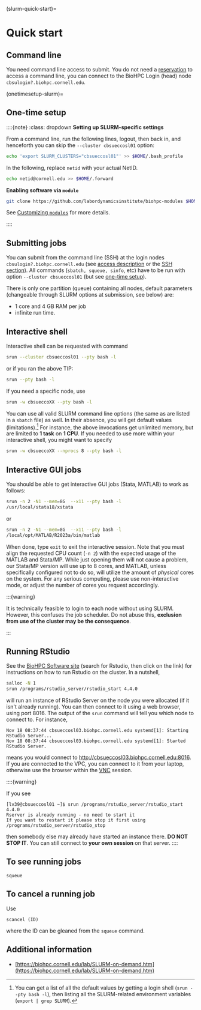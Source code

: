 
(slurm-quick-start)=
# Quick start

## Command line

You need command line access to submit. You do not need a [reservation](reserving) to access a command line, you can connect to the BioHPC Login (head) node `cbsulogin?.biohpc.cornell.edu`.

(onetimesetup-slurm)=
## One-time setup

::::{note}
:class: dropdown
**Setting up SLURM-specific settings**

From a command line, run the following lines, logout, then back in, and henceforth you can skip the `--cluster cbsueccosl01` option:
 
```bash
echo 'export SLURM_CLUSTERS="cbsueccosl01"' >> $HOME/.bash_profile
```

In the following, replace `netid` with your actual NetID. 


```bash
echo netid@cornell.edu >> $HOME/.forward
``` 


**Enabling software via `module`**


```bash
git clone https://github.com/labordynamicsinstitute/biohpc-modules $HOME/privatemodules
```

See [Customizing `modules`](custommodules) for more details.

::::

## Submitting jobs

You can submit from the command line (SSH) at the login nodes `cbsulogin?.biohpc.cornell.edu` (see [access description](https://biohpc.cornell.edu/lab/userguide.aspx?a=access#A3) or the [SSH section](ssh)). All commands (`sbatch, squeue, sinfo`, etc) have to be run with option `--cluster cbsueccosl01` (but see [one-time setup](onetimesetup-slurm)).

There is only one partition (queue) containing all nodes, default parameters (changeable through SLURM options at submission, see below) are:

- 1 core and 4 GB RAM per job 
- infinite run time. 

## Interactive shell

Interactive shell can be requested  with command 

```bash
srun --cluster cbsueccosl01 --pty bash -l
```

or if you ran the above TIP:

```bash
srun --pty bash -l
```

If you need a specific node, use


```bash
srun -w cbsueccoXX --pty bash -l
```

You can use all valid SLURM command line options (the same as are listed in a `sbatch` file) as well. In their absence, you will get default values (limitations).[^limits] For instance, the above invocations get unlimited memory, but are limited to **1 task** on **1 CPU**. If you needed to use more within your interactive shell, you might want to specify

```bash
srun -w cbsueccoXX --nprocs 8 --pty bash -l
```

[^limits]: You can get a list of all the default values by getting a login shell (`srun --pty bash -l`), then listing all the SLURM-related environment variables (`export | grep SLURM`).

## Interactive GUI jobs

You should be able to get interactive GUI jobs (Stata, MATLAB) to work as follows:

```bash
srun -n 2 -N1 --mem=8G  --x11 --pty bash -l
/usr/local/stata18/xstata
```

or 

```bash
srun -n 2 -N1 --mem=8G  --x11 --pty bash -l
/local/opt/MATLAB/R2023a/bin/matlab
```
When done, type `exit` to exit the interactive session. Note that you must align the requested CPU count (`-n 2`) with the expected usage of the MATLAB and Stata/MP. While just opening them will not cause a problem, our Stata/MP version will use up to 8 cores, and MATLAB, unless specifically configured not to do so, will utilize the amount of *physical* cores on the system. For any serious computing, please use non-interactive mode, or adjust the number of cores you request accordingly.

:::{warning}

It is technically feasible to login to each node without using SLURM. However, this confuses the job scheduler. Do not abuse this, **exclusion from use of the cluster may be the consequence**.

:::

## Running RStudio

See the [BioHPC Software site](https://biohpc.cornell.edu/lab/userguide.aspx?a=software) (search for Rstudio, then click on the link) for instructions on how to run Rstudio on the cluster. In a nutshell,

```bash
salloc -N 1
srun /programs/rstudio_server/rstudio_start 4.4.0
```

will run an instance of RStudio Server on the node you were allocated (if it isn't already running). You can then connect to it using a web browser, using port 8016. The output of the `srun` command will tell you which node to connect to. For instance, 

```
Nov 18 08:37:44 cbsueccosl03.biohpc.cornell.edu systemd[1]: Starting RStudio Server...
Nov 18 08:37:44 cbsueccosl03.biohpc.cornell.edu systemd[1]: Started RStudio Server.
```

means you would connect to <http://cbsueccosl03.biohpc.cornell.edu:8016>. If you are connected to the VPC, you can connect to it from your laptop, otherwise use the browser within the [VNC](vnc) session.

::::{warning}

If you see
```
[lv39@cbsueccosl01 ~]$ srun /programs/rstudio_server/rstudio_start 4.4.0
Rserver is already running - no need to start it
If you want to restart it please stop it first using
/programs/rstudio_server/rstudio_stop
```

then somebody else may already have started an instance there. **DO NOT STOP IT**. You can still connect to **your own session** on that server. 
::::

## To see running jobs

```
squeue
```

## To cancel a running job

Use

```
scancel (ID)
```

where the ID can be gleaned from the `squeue` command.

## Additional information

- [https://biohpc.cornell.edu/lab/SLURM-on-demand.htm](https://biohpc.cornell.edu/lab/SLURM-on-demand.htm)
